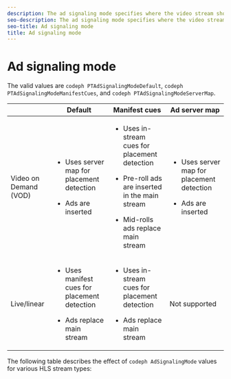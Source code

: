 ```yaml
---
description: The ad signaling mode specifies where the video stream should get advertising information.
seo-description: The ad signaling mode specifies where the video stream should get advertising information.
seo-title: Ad signaling mode
title: Ad signaling mode
---
```


# Ad signaling mode

The valid values are `codeph PTAdSignalingModeDefault`, `codeph PTAdSignalingModeManifestCues`, and `codeph PTAdSignalingModeServerMap`.

<table frame="all" colsep="1" rowsep="1" id="table_AdSignalingMode"> 
 <tgroup cols="4" colsep="1" rowsep="1" class="FormatA"> 
  <colspec colnum="1" colname="1" colwidth="1.00*" /> 
  <colspec colnum="2" colname="2" colwidth="1.87*" /> 
  <colspec colnum="3" colname="3" colwidth="2.55*" /> 
  <colspec colnum="4" colname="4" colwidth="2.50*" /> 
  <thead> 
   <tr rowsep="1"> 
    <th colname="1" class="entry"> </th> 
    <th colname="2" class="entry">Default </th> 
    <th colname="3" class="entry">Manifest cues </th> 
    <th colname="4" class="entry">Ad server map </th> 
   </tr> 
  </thead> 
  <tbody> 
   <tr rowsep="1"> 
    <td colname="1">Video on Demand (VOD) </td> 
    <td colname="2"> 
     <ul id="ul_E79DA79107364D0D8B46A1859CA75B5C"> 
      <li id="li_B259ED87743F463095071F58DC840E39"> <p>Uses server map for placement detection </p> </li> 
      <li id="li_8957E4151466467BA6C954E5010E34EA"> <p>Ads are inserted </p> </li> 
     </ul> </td> 
    <td colname="3"> 
     <ul id="ul_D462C76717D94DE09915BDF6E9B3FB68"> 
      <li id="li_FB46108F4AD9457D99D2618ABEF7DBD1"> <p>Uses in-stream cues for placement detection </p> </li> 
      <li id="li_C3F7FBB98F524CEF97D17318C292E9EA"> <p>Pre-roll ads are inserted in the main stream </p> </li> 
      <li id="li_A56E1545F84840DFA6D065DA60E98C31"> <p>Mid-rolls ads replace main stream </p> </li> 
     </ul> </td> 
    <td colname="4"> 
     <ul id="ul_F10192B1B6F745CBB0D4C1A6D52A57B4"> 
      <li id="li_2ADACF71FA5F4A08A00A3399F5593420"> <p>Uses server map for placement detection </p> </li> 
      <li id="li_1201085B9C554A4BBD471E7EB2E363AC"> <p>Ads are inserted </p> </li> 
     </ul> </td> 
   </tr> 
   <tr rowsep="0"> 
    <td colname="1">Live/linear </td> 
    <td colname="2"> 
     <ul id="ul_82AAC9EE056F49E999F809536A96C2F8"> 
      <li id="li_73BAD2BAA95F4592808B77F8DA436237"> <p>Uses manifest cues for placement detection </p> </li> 
      <li id="li_A97B6F61078D4149A984B2412021E103"> <p>Ads replace main stream </p> </li> 
     </ul> </td> 
    <td colname="3"> 
     <ul id="ul_CAED2D4F46334D76AE025482881BF843"> 
      <li id="li_A8023845A037482DBFDEF7EF247FECFD"> <p>Uses in-stream cues for placement detection </p> </li> 
      <li id="li_62A3CDAD249344EB89043B2AE0F4D7FF"> <p>Ads replace main stream </p> </li> 
     </ul> </td> 
    <td colname="4">Not supported </td> 
   </tr> 
  </tbody> 
 </tgroup> 
</table>

The following table describes the effect of `codeph AdSignalingMode` values for various HLS stream types:

